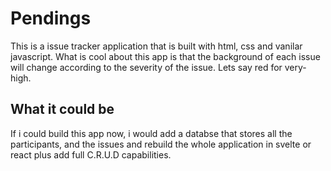 # Pendings
This is a issue tracker application that is built with html, css and vanilar javascript. What is cool about this app is that the background of each issue will change according to the severity of the issue. Lets say red for very-high.

## What it could be
If i could build this app now, i would add a databse that stores all the participants, and the issues and rebuild the whole application in svelte or react plus add full C.R.U.D capabilities.
